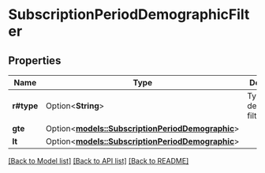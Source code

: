# SubscriptionPeriodDemographicFilter

## Properties

Name | Type | Description | Notes
------------ | ------------- | ------------- | -------------
**r#type** | Option<**String**> | Type of demographic filter | [optional]
**gte** | Option<[**models::SubscriptionPeriodDemographic**](SubscriptionPeriodDemographic.md)> |  | [optional]
**lt** | Option<[**models::SubscriptionPeriodDemographic**](SubscriptionPeriodDemographic.md)> |  | [optional]

[[Back to Model list]](../README.md#documentation-for-models) [[Back to API list]](../README.md#documentation-for-api-endpoints) [[Back to README]](../README.md)


